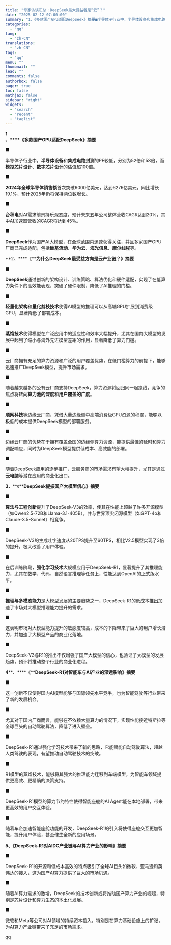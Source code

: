 ```yaml
---
title: "专家访谈汇总：DeepSeek最大受益者是“云”？"
date: "2025-02-12 07:00:00"
summary: "1、《多款国产GPU适配DeepSeek》摘要■半导体子行业中，半导体设备和集成电路封测的PE较低，..."
categories:
  - "qq"
lang:
  - "zh-CN"
translations:
  - "zh-CN"
tags:
  - "qq"
menu: ""
thumbnail: ""
lead: ""
comments: false
authorbox: false
pager: true
toc: false
mathjax: false
sidebar: "right"
widgets:
  - "search"
  - "recent"
  - "taglist"
---
```


**1**  
**、****《****多款国产GPU适配DeepSeek》摘****要**

■

半导体子行业中，**半导体设备**和**集成电路封测**的PE较低，分别为52倍和58倍，而**模拟芯片设计**、**数字芯片设计**的估值超100倍。

■

**2024年全球半导体销售额**首次突破6000亿美元，达到6276亿美元，同比增长19.1%，预计2025年仍将保持两位数增长。

■

**台积电**对AI需求前景持乐观态度，预计未来五年公司整体营收CAGR达到20%，其中AI加速器营收的CAGR将达到45%。

■

**DeepSeek**作为国产AI大模型，在全球范围内迅速获得关注，并且多家国产GPU厂商已完成适配，包括**硅基流动**、**华为云**、**海光信息**、**摩尔线程**等。

**2、****《****为什么DeepSeek最受益方向是云产业链？》摘要**

■

**DeepSeek**通过创新的架构设计、训练策略、算法优化和硬件适配，实现了在低算力条件下的高效能表现，突破了硬件限制，降低了AI推理的门槛。

■

**轻量化架构**和**量化剪枝技术**使得AI模型的推理可以从高端GPU扩展到消费级GPU，显著降低了部署成本。

■

**蒸馏技术**使得模型在广泛应用中的适应性和效率大幅提升，尤其在国内大模型的发展中起到了缩小与海外先进模型差距的作用，显著降低了算力门槛。

■

云厂商拥有充足的算力资源和广泛的用户覆盖优势，在低门槛算力的前提下，能够迅速推广DeepSeek模型，提升市场需求。

■

随着越来越多的公有云厂商支持DeepSeek，算力资源将回归同一起跑线，竞争的焦点将转向**算力池的深度**和**用户覆盖的广度**。

■

**顺网科技**等边缘云厂商，凭借大量边缘侧中高端消费级GPU资源的积累，能够以极低的成本提供DeepSeek模型的部署服务。

■

边缘云厂商的优势在于拥有覆盖全国的边缘侧算力资源，能提供最佳的延时和算力调配响应，同时为DeepSeek模型提供低成本、高效能的部署。

■

随着DeepSeek应用的逐步推广，云服务商的市场需求有望大幅提升，尤其是通过**云电脑**等潜在应用的商业化出口。

****3、******《****DeepSeek提振国产大模型信心》****摘****要**

■

**算法与工程创新**提升了DeepSeek-V3的效率，使其在性能上超越了许多开源模型（如Qwen2.5-72B和Llama-3.1-405B），并与世界顶尖闭源模型（如GPT-4o和Claude-3.5-Sonnet）相竞争。

■

DeepSeek-V3的生成吐字速度从20TPS提升至60TPS，相比V2.5模型实现了3倍的提升，极大改善了用户体验。

■

在后训练阶段，**强化学习技术**大规模应用于DeepSeek-R1，显著提升了其推理能力，尤其在数学、代码、自然语言推理等任务上，性能达到OpenAI的正式版水平。

■

**推理与多模态能力**是大模型发展的主要趋势之一，DeepSeek-R1的低成本推出加速了市场对大模型推理能力提升的需求。

■

这表明市场对大模型能力提升的敏感度较高，成本的下降带来了巨大的用户增长潜力，并加速了大模型产品的商业化落地。

■

DeepSeek-V3与R1的推出不仅增强了国产大模型的信心，也验证了大模型的发展趋势，预计将推动整个行业的商业化进程。

**4****、****《********DeepSeek-R1对智能车与AI产业的深远影响****》摘要**

■

这一创新不仅使得国内AI模型能够与国际领先水平竞争，也为智能驾驶等行业带来了新的发展机会。

■

尤其对于国内厂商而言，能够在不依赖大量算力的情况下，实现性能接近特斯拉等全球巨头的自动驾驶算法，降低了进入壁垒。

■

DeepSeek-R1通过强化学习技术带来了新的思路，它能赋能自动驾驶算法，超越人类驾驶的表现，有望推动自动驾驶技术的突破。

■

R1模型的蒸馏技术，能够将其强大的推理能力迁移到车端模型，为智能车领域提供更高效、更精确的决策支持。

■

DeepSeek-R1模型的算力节约特性使得智能座舱的AI Agent能在本地部署，带来更高效的用户交互体验。

■

随着车企加速智能座舱功能的开发，DeepSeek-R1的引入将使得座舱交互更加智能，提升用户体验，甚至催生全新的应用场景。

**5、《****DeepSeek-R1对AIDC产业链与AI算力产业的影响****》摘要**

■

DeepSeek-R1的开源和低成本高效的特点吸引了全球AI巨头如微软、亚马逊和英伟达的接入，这为国产AI算力提供了巨大的市场机遇。

■

随着AI算力需求的激增，DeepSeek的技术创新或将推动国产算力产业的崛起，特别是芯片设计和算力生态的本土化发展。

■

微软和Meta等公司对AI领域的持续资本投入，特别是在算力基础设施上的扩张，为AI算力产业链带来了充足的市场需求。

[qq](https://new.qq.com/rain/a/20250212A01ATW00)
